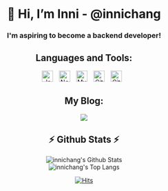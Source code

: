 <div align="center">

# 👋 Hi, I’m Inni - @innichang

### I'm aspiring to become a backend developer!



## Languages and Tools:

<img alt="JavaScript" width="26px" src="https://cdn.jsdelivr.net/gh/devicons/devicon/icons/javascript/javascript-original.svg" style="padding-right:10px;" />
<img alt="Node.js" width="26px" src="https://cdn.jsdelivr.net/gh/devicons/devicon/icons/nodejs/nodejs-original.svg" style="padding-right:10px;" />
<img alt="MySQL" width="26px" src="https://cdn.jsdelivr.net/gh/devicons/devicon/icons/mysql/mysql-original.svg" style="padding-right:10px;" />
<img alt="Git" width="26px" src="https://cdn.jsdelivr.net/gh/devicons/devicon/icons/git/git-original.svg" style="padding-right:10px;" />
<img alt="GitHub" width="26px" src="https://user-images.githubusercontent.com/3369400/139448065-39a229ba-4b06-434b-bc67-616e2ed80c8f.png" style="padding-right:10px;" />
<br/>


## My Blog:
<a href="https://medium.com/@inni.chang95"><img src="https://img.shields.io/badge/Medium-000000?style=for-the-badge&logo=Medium&logoColor=white"></a>
  
## :zap: Github Stats :zap:


  <img alt="innichang's Github Stats" src="https://github-readme-stats-vi92-qwjz26fl5-innichang.vercel.app/api?username=innichang&show_icons=true&theme=transparent" />

  <br>

  <img alt="innichang's Top Langs" src="https://github-readme-stats-vi92-qwjz26fl5-innichang.vercel.app/api/top-langs/?username=innichang&layout=compact" />



[![Hits](https://hits.seeyoufarm.com/api/count/incr/badge.svg?url=https%3A%2F%2Fgithub.com%2Finnichang&count_bg=%237B9E60&title_bg=%23555555&icon=&icon_color=%23E7E7E7&title=hits&edge_flat=false)](https://hits.seeyoufarm.com)

</div>
